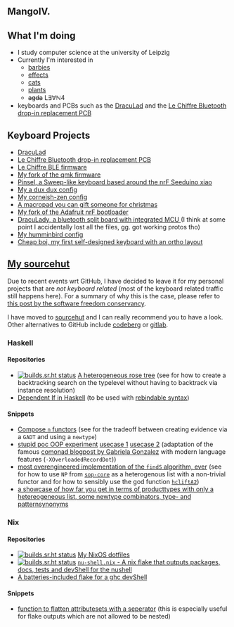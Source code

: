 ## MangoIV.

## What I'm doing
- I study computer science at the university of Leipzig
- Currently I'm interested in 
  - [barbies](https://flora.pm/packages/@hackage/barbies)
  - [effects](https://www.youtube.com/watch?v=wk3Qj15WPpk)
  - [cats](https://http.cat/status/300)
  - [plants](https://git.sr.ht/~mangoiv/htree)
  - ~~agda~~ L∃∀ℕ4 
- keyboards and PCBs such as the [DracuLad](https://github.com/MangoIV/dracuLad) and the 
[Le Chiffre Bluetooth drop-in replacement PCB](https://github.com/MangoIV/le_chiff_ble)

## Keyboard Projects

- [DracuLad](https://github.com/MangoIV/dracuLad)
- [Le Chiffre Bluetooth drop-in replacement PCB](https://github.com/MangoIV/le_chiff_ble)
- [Le Chiffre BLE firmware](https://github.com/MangoIV/le_chiff_ble_config)
- [My fork of the qmk firmware](https://github.com/MangoIV/qmk_firmware)
- [Pinsel, a Sweep-like keyboard based around the nrF Seeduino xiao](https://github.com/MangoIV/pinsel)
- [My a dux dux config](https://github.com/MangoIV/zmk-config-a_dux_dux)
- [My corneish-zen config](https://github.com/MangoIV/zmk-config-Corne-ish-Zen)
- [A macropad you can gift someone for christmas](https://github.com/MangoIV/christmas_board)
- [My fork of the Adafruit nrF bootloader](https://github.com/MangoIV/Adafruit_nRF52_Bootloader/tree/master)
- [DracuLady, a bluetooth split board with integrated MCU ](https://github.com/MangoIV/dracuLady)(I think at some point 
  I accidentally lost all the files, gg. got working protos tho)
- [My humminbird config](https://github.com/MangoIV/hummingbird-zmk-config)
- [Cheap boi, my first self-designed keyboard with an ortho layout](https://github.com/MangoIV/cheap_boi)

## [My sourcehut](https://sr.ht/~mangoiv/)

Due to recent events wrt GitHub, I have decided to leave it for my personal projects that are *not keyboard related* (most of the
keyboard related traffic still happens here). For a summary of why this is the case, please refer to [this post by the software freedom conservancy](https://sfconservancy.org/GiveUpGitHub/).

I have moved to [sourcehut](https://sr.ht/) and I can really recommend you to have a look. Other alternatives to GitHub include 
[codeberg](https://codeberg.org/) or [gitlab](https://gitlab.com/). 

### Haskell 

#### Repositories

- [![builds.sr.ht status](https://builds.sr.ht/~mangoiv/htree/commits/main/.build.yml.svg)](https://builds.sr.ht/~mangoiv/htree/commits/main/.build.yml?) 
  [A heterogeneous rose tree](https://git.sr.ht/~mangoiv/htree) (see for how to create a backtracking search on the typelevel 
  without having to backtrack via instance resolution)
- [Dependent If in Haskell](https://git.sr.ht/~mangoiv/dependent-if) (to be used with [rebindable syntax](https://ghc.gitlab.haskell.org/ghc/doc/users_guide/exts/rebindable_syntax.html?highlight=rebindablesyntax#extension-RebindableSyntax))

#### Snippets

- [Compose `n` functors](https://paste.sr.ht/~mangoiv/e2c2ca16f990754807893ce7f37e4a92e6ab556a) (see for the tradeoff between 
  creating evidence via a `GADT` and using a `newtype`)
- [stupid poc OOP experiment](https://paste.sr.ht/~mangoiv/a9e82c2769dbb5894d7ef6c884c3476e6d5a4714) [usecase 1](https://paste.sr.ht/~mangoiv/01671ce2daa3af85633a23fb3123db8753190804) [usecase 2](https://paste.sr.ht/~mangoiv/d96c842f01163c525c94dfb9ef6b24a2f1ea3934) (adaptation of the famous [comonad blogpost by Gabriela Gonzalez](https://www.haskellforall.com/2013/02/you-could-have-invented-comonads.html) with modern language features (`-XOverloadedRecordDot`))
- [most overengineered implementation of the `findS` algorithm, ever](https://paste.sr.ht/~mangoiv/73fe3895d686326d48ca7e84a5ff870308a691c1) (see for how to use `NP` from [`sop-core`](https://flora.pm/packages/@hackage/sop-core) 
  as a heterogenous list with a non-trivial functor and for how to sensibly use the god function [`hcliftA2`](https://hackage.haskell.org/package/sop-core-0.5.0.2/docs/Data-SOP.html#v:hcliftA2))
- [a showcase of how far you get in terms of producttypes with only a hetereogeneous list, some newtype combinators, type- and patternsynonyms](https://paste.sr.ht/~mangoiv/fd81d116e3f3cf04bf100a8c92be40ae1801855a)

### Nix 

#### Repositories

- [![builds.sr.ht status](https://builds.sr.ht/~mangoiv/dotfiles/commits/main/.build.yml.svg)](https://builds.sr.ht/~mangoiv/dotfiles/commits/main/.build.yml?) 
  [My NixOS dotfiles](https://git.sr.ht/~mangoiv/dotfiles)
- [![builds.sr.ht status](https://builds.sr.ht/~mangoiv/nu-shell.nix/commits/main/.build.yml.svg)](https://builds.sr.ht/~mangoiv/nu-shell.nix/commits/main/.build.yml?) [`nu-shell.nix` - A nix flake that outputs packages, docs, tests and devShell for the nushell](https://git.sr.ht/~mangoiv/nu-shell.nix) 
- [A batteries-included flake for a ghc devShell](https://git.sr.ht/~mangoiv/adhoc-ghc)

#### Snippets

- [function to flatten attributesets with a seperator](https://paste.sr.ht/~mangoiv/4117d7c81dbeec7afa2eb48fbb5a517271fde26e) (this 
  is especially useful for flake outputs which are not allowed to be nested)
